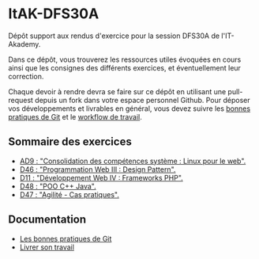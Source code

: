 # ItAK-DFS30A

Dépôt support aux rendus d'exercice pour la session DFS30A de l'IT-Akademy.

Dans ce dépôt, vous trouverez les ressources utiles évoquées en cours ainsi que les consignes des différents exercices, et éventuellement leur correction.

Chaque devoir à rendre devra se faire sur ce dépôt en utilisant une pull-request depuis un fork dans votre espace personnel Github.
Pour déposer vos développements et livrables en général, vous devez suivre les [bonnes pratiques de Git](docs/git.md) et le [workflow de travail](docs/workflow.md).

## Sommaire des exercices

  - [AD9 : "Consolidation des compétences système : Linux pour le web".](AD9_Linux_web/README.md)
  - [D46 : "Programmation Web III : Design Pattern".](D46_Design_Pattern/README.md)
  - [D11 : "Développement Web IV : Frameworks PHP".](D11_Frameworks_Php/README.md)
  - [D48 : "POO C++ Java".](D48_POO_Cpp/README.md)
  - [D47 : "Agilité - Cas pratiques".](D47_Agilite_pratique/README.md)

## Documentation

  - [Les bonnes pratiques de Git](docs/git.md)
  - [Livrer son travail](docs/workflow.md)
